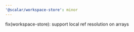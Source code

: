 ```yaml
---
'@scalar/workspace-store': minor
---
```


fix(workspace-store): support local ref resolution on arrays
